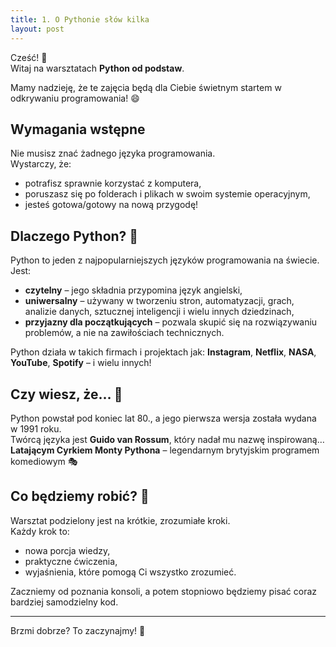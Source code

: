 ```yaml
---
title: 1. O Pythonie słów kilka
layout: post
---
```


Cześć! 🎈  
Witaj na warsztatach **Python od podstaw**.

Mamy nadzieję, że te zajęcia będą dla Ciebie świetnym startem w odkrywaniu programowania! 😄

## Wymagania wstępne

Nie musisz znać żadnego języka programowania.  
Wystarczy, że:
- potrafisz sprawnie korzystać z komputera,
- poruszasz się po folderach i plikach w swoim systemie operacyjnym,
- jesteś gotowa/gotowy na nową przygodę!

## Dlaczego Python? 🧠

Python to jeden z najpopularniejszych języków programowania na świecie. Jest:
- **czytelny** – jego składnia przypomina język angielski,
- **uniwersalny** – używany w tworzeniu stron, automatyzacji, grach, analizie danych, sztucznej inteligencji i wielu innych dziedzinach,
- **przyjazny dla początkujących** – pozwala skupić się na rozwiązywaniu problemów, a nie na zawiłościach technicznych.

Python działa w takich firmach i projektach jak: **Instagram**, **Netflix**, **NASA**, **YouTube**, **Spotify** – i wielu innych!

## Czy wiesz, że… 🐍

Python powstał pod koniec lat 80., a jego pierwsza wersja została wydana w 1991 roku.  
Twórcą języka jest **Guido van Rossum**, który nadał mu nazwę inspirowaną… **Latającym Cyrkiem Monty Pythona** – legendarnym brytyjskim programem komediowym 🎭

## Co będziemy robić? 💾

Warsztat podzielony jest na krótkie, zrozumiałe kroki.  
Każdy krok to:
- nowa porcja wiedzy,
- praktyczne ćwiczenia,
- wyjaśnienia, które pomogą Ci wszystko zrozumieć.

Zaczniemy od poznania konsoli, a potem stopniowo będziemy pisać coraz bardziej samodzielny kod.

---

Brzmi dobrze? To zaczynajmy! 🚀
